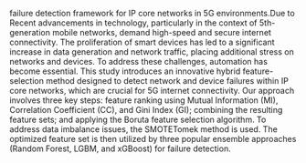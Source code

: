 failure detection framework for IP core networks in 5G environments.Due to Recent advancements in technology, particularly in the context of 5th-generation mobile networks, demand high-speed and secure internet connectivity. The proliferation of smart devices has led to a significant increase in data generation and network traffic, placing additional stress on networks and devices. To address these challenges, automation has become essential. This study introduces an innovative hybrid feature-selection method designed to detect network and device failures within IP core networks, which are crucial for 5G internet connectivity.
Our  approach involves three key steps: feature ranking using Mutual Information (MI), Correlation Coefficient (CC), and Gini Index (GI); combining the resulting feature sets; and applying the Boruta feature selection algorithm. To address data imbalance issues, the SMOTETomek method is used. The optimized feature set is then utilized by three popular ensemble approaches (Random Forest, LGBM, and xGBoost) for failure detection.

